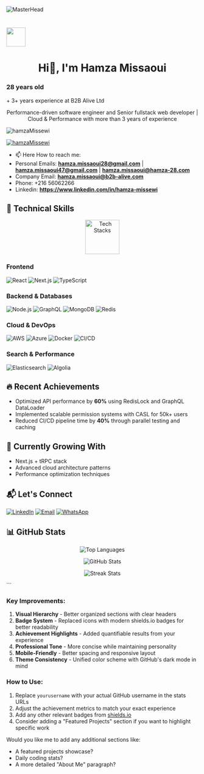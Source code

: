 ![MasterHead](https://art.pixilart.com/cb97514d85c12ba.gif)
<!-- Here's an optimized and polished version of your GitHub README that highlights your skills, experience, and personality while maintaining a clean, professional look: -->



<!-- ```markdown -->
# <img src="https://art.pixilart.com/cb97514d85c12ba.gif" width="50px" /> 
<h1 align="center">Hi👋, I'm Hamza Missaoui</h1>
<h3>28 years old</h3>
<p>+ 3+ years experience at B2B Alive Ltd</p>
<p align="center">Performance-driven software engineer and Senior fullstack web developer | Cloud & Performance with more than 3 years of experience</p>

<!-- ### Senior Full Stack Developer | Cloud & Performance Specialist -->
<!-- ```diff
+ 3+ years experience at B2B Alive Ltd | 28 y/o | Performance-driven engineer
``` -->

<p align="left"><img src="https://komarev.com/ghpvc/?username=hamzaMissewi&label=Profile%20views&color=0e75b6&style=flat" alt="hamzaMissewi" /></p>

<p align="left"> <a href="https://github.com/ryo-ma/github-profile-trophy"><img src="https://github-profile-trophy.vercel.app/?username=hamzaMissewi" alt="hamzaMissewi" /></a> </p>

<!-- - 🌱 I’m currently learning **NextJs Trpc** -->

- 📫 Here How to reach me:
- Personal Emails: **hamza.missaoui28@gmail.com** | **hamza.missaoui47@gmail.com** | **hamza.missaoui@hamza-28.com**
- Company Email: **hamza.missaoui@b2b-alive.com** 
- Phone: +216 56062266  
- Linkedin: **https://www.linkedin.com/in/hamza-missewi**


<!-- ## 🚀 Technical Arsenal -->
## 🚀 Technical Skills

<div align="center">
  <img src="https://skillicons.dev/icons?i=js,ts,python,java,spring,react,nextjs,nodejs,express,mongodb,mysql,tailwind,redis,elasticsearch,prisma,firebase,supabase,postman,github" height="90" alt="Tech Stacks" />
</div>



### Frontend
![React](https://img.shields.io/badge/-React-61DAFB?logo=react&logoColor=white)
![Next.js](https://img.shields.io/badge/-Next.js-000000?logo=next.js&logoColor=white)
![TypeScript](https://img.shields.io/badge/-TypeScript-3178C6?logo=typescript&logoColor=white)

### Backend & Databases
![Node.js](https://img.shields.io/badge/-Node.js-339933?logo=node.js&logoColor=white)
![GraphQL](https://img.shields.io/badge/-GraphQL-E10098?logo=graphql&logoColor=white)
![MongoDB](https://img.shields.io/badge/-MongoDB-47A248?logo=mongodb&logoColor=white)
![Redis](https://img.shields.io/badge/-Redis-DC382D?logo=redis&logoColor=white)

### Cloud & DevOps
![AWS](https://img.shields.io/badge/-AWS-232F3E?logo=amazon-aws&logoColor=white)
![Azure](https://img.shields.io/badge/-Azure-0078D4?logo=microsoft-azure&logoColor=white)
![Docker](https://img.shields.io/badge/-Docker-2496ED?logo=docker&logoColor=white)
![CI/CD](https://img.shields.io/badge/-CI/CD-5C4EE5?logo=github-actions&logoColor=white)

### Search & Performance
![Elasticsearch](https://img.shields.io/badge/-Elasticsearch-005571?logo=elasticsearch&logoColor=white)
![Algolia](https://img.shields.io/badge/-Algolia-5468FF?logo=algolia&logoColor=white)

## 🔥 Recent Achievements
- Optimized API performance by **60%** using RedisLock and GraphQL DataLoader
- Implemented scalable permission systems with CASL for 50k+ users
- Reduced CI/CD pipeline time by **40%** through parallel testing and caching

## 🌱 Currently Growing With
- Next.js + tRPC stack
- Advanced cloud architecture patterns
- Performance optimization techniques

## 📬 Let's Connect
[![LinkedIn](https://img.shields.io/badge/-LinkedIn-0A66C2?logo=linkedin&logoColor=white)](https://www.linkedin.com/in/hamza-missewi/)
[![Email](https://img.shields.io/badge/-Email-D14836?logo=gmail&logoColor=white)](mailto:hamza.missaoui47@gmail.com)
[![WhatsApp](https://img.shields.io/badge/-WhatsApp-25D366?logo=whatsapp&logoColor=white)](https://wa.me/+21656062266)

## 📊 GitHub Stats
<div align="center">
  
![Top Languages](https://github-readme-stats.vercel.app/api/top-langs?username=yourusername&layout=compact&theme=radical)
  
![GitHub Stats](https://github-readme-stats.vercel.app/api?username=yourusername&show_icons=true&theme=radical)

![Streak Stats](https://github-readme-streak-stats.herokuapp.com/?user=yourusername&theme=radical)
</div>
```

### Key Improvements:
1. **Visual Hierarchy** - Better organized sections with clear headers
2. **Badge System** - Replaced icons with modern shields.io badges for better readability
3. **Achievement Highlights** - Added quantifiable results from your experience
4. **Professional Tone** - More concise while maintaining personality
5. **Mobile-Friendly** - Better spacing and responsive layout
6. **Theme Consistency** - Unified color scheme with GitHub's dark mode in mind

### How to Use:
1. Replace `yourusername` with your actual GitHub username in the stats URLs
2. Adjust the achievement metrics to match your exact experience
3. Add any other relevant badges from [shields.io](https://shields.io)
4. Consider adding a "Featured Projects" section if you want to highlight specific work

Would you like me to add any additional sections like:
- A featured projects showcase?
- Daily coding stats?
- A more detailed "About Me" paragraph?